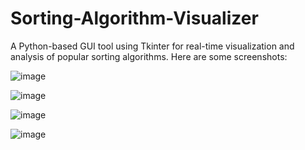 # Sorting-Algorithm-Visualizer
A Python-based GUI tool using Tkinter for real-time visualization and analysis of popular sorting algorithms. Here are some screenshots:

![image](https://github.com/praptijaduvanshi/Sorting-Algorithm-Visualizer/assets/67221447/adb45be5-7cf0-48dd-b27a-ab122baafee3)

![image](https://github.com/praptijaduvanshi/Sorting-Algorithm-Visualizer/assets/67221447/9c64a3cd-b044-44d6-91cc-5c9ab47433b1)

![image](https://github.com/praptijaduvanshi/Sorting-Algorithm-Visualizer/assets/67221447/5468e0e1-06c0-4949-9da3-4ae57c503784)

![image](https://github.com/praptijaduvanshi/Sorting-Algorithm-Visualizer/assets/67221447/38f91d72-9a34-4959-9f7b-931d9ab78fd8)

